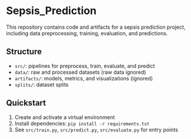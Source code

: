 # Sepsis_Prediction

This repository contains code and artifacts for a sepsis prediction project, including data preprocessing, training, evaluation, and predictions.

## Structure
- `src/`: pipelines for preprocess, train, evaluate, and predict
- `data/`: raw and processed datasets (raw data ignored)
- `artifacts/`: models, metrics, and visualizations (ignored)
- `splits/`: dataset splits

## Quickstart
1. Create and activate a virtual environment
2. Install dependencies: `pip install -r requirements.txt`
3. See `src/train.py`, `src/predict.py`, `src/evaluate.py` for entry points
